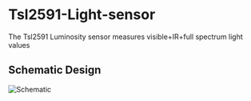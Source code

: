 # Tsl2591-Light-sensor
The Tsl2591 Luminosity sensor measures visible+IR+full spectrum light values

## Schematic Design

![Schematic](https://user-images.githubusercontent.com/55503392/74797626-869afe80-5299-11ea-9aa0-502505d1a43c.png)
